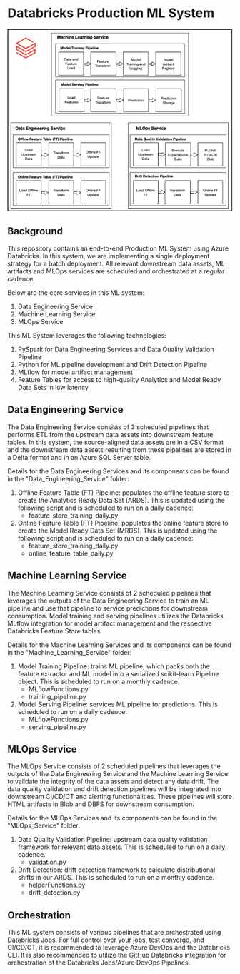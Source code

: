 # Databricks Production ML System

![Screenshot](docs/architecture_diagram.jpg)

## Background
This repository contains an end-to-end Production ML System using Azure Databricks. In this system, we are implementing a single deployment strategy for a batch deployment. All relevant downstream data assets, ML artifacts and MLOps services are scheduled and orchestrated at a regular cadence.

Below are the core services in this ML system:
1. Data Engineering Service
2. Machine Learning Service
3. MLOps Service

This ML System leverages the following technologies:
1. PySpark for Data Engineering Services and Data Quality Validation Pipeline
2. Python for ML pipeline development and Drift Detection Pipeline
3. MLflow for model artifact management
4. Feature Tables for access to high-quality Analytics and Model Ready Data Sets in low latency

## Data Engineering Service

The Data Engineering Service consists of 3 scheduled pipelines that performs ETL from the upstream data assets into downstream feature tables. In this system, the source-aligned data assets are in a CSV format and the downstream data assets resulting from these pipelines are stored in a Delta format and in an Azure SQL Server table. 

Details for the Data Engineering Services and its components can be found in the "Data_Engineering_Service" folder: 
1. Offline Feature Table (FT) Pipeline: populates the offline feature store to create the Analytics Ready Data Set (ARDS). This is updated using the following script and is scheduled to run on a daily cadence:
    - feature_store_training_daily.py
2. Online Feature Table (FT) Pipeline: populates the online feature store to create the Model Ready Data Set (MRDS). This is updated using the following script and is scheduled to run on a daily cadence:
    - feature_store_training_daily.py
    - online_feature_table_daily.py

## Machine Learning Service

The Machine Learning Service consists of 2 scheduled pipelines that leverages the outputs of the Data Engineering Service to train an ML pipeline and use that pipeline to service predictions for downstream consumption. Model training and serving pipelines utilizes the Databricks MLflow integration for model artifact management and the respective Databricks Feature Store tables.

Details for the Machine Learning Services and its components can be found in the "Machine_Learning_Service" folder: 
1. Model Training Pipeline: trains ML pipeline, which packs both the feature extractor and ML model into a serialized scikit-learn Pipeline object. This is scheduled to run on a monthly cadence.
    - MLflowFunctions.py
    - training_pipeline.py
2. Model Serving Pipeline: services ML pipeline for predictions. This is scheduled to run on a daily cadence.
    - MLflowFunctions.py
    - serving_pipeline.py

## MLOps Service

The MLOps Service consists of 2 scheduled pipelines that leverages the outputs of the Data Engineering Service and the Machine Learning Service to validate the integrity of the data assets and detect any data drift. The data quality validation and drift detection pipelines will be integrated into downstream CI/CD/CT and alerting functionalities. These pipelines will store HTML artifacts in Blob and DBFS for downstream consumption.

Details for the MLOps Services and its components can be found in the "MLOps_Service" folder: 
1. Data Quality Validation Pipeline: upstream data quality validation framework for relevant data assets. This is scheduled to run on a daily cadence.
    - validation.py
2. Drift Detection: drift detection framework to calculate distributional shifts in our ARDS. This is scheduled to run on a monthly cadence.
    - helperFunctions.py
    - drift_detection.py

## Orchestration
This ML system consists of various pipelines that are orchestrated using Databricks Jobs. For full control over your jobs, test converge, and CI/CD/CT, it is recommended to leverage Azure DevOps and the Databricks CLI. It is also recommended to utilize the GitHub Databricks integration for orchestration of the Databricks Jobs/Azure DevOps Pipelines.


